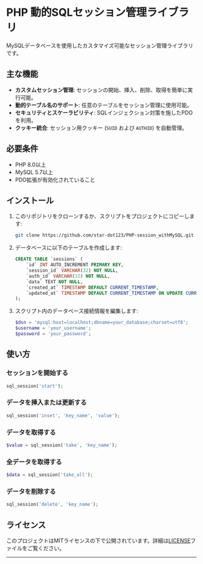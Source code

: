 # PHP 動的SQLセッション管理ライブラリ

MySQLデータベースを使用したカスタマイズ可能なセッション管理ライブラリです。

## 主な機能

- **カスタムセッション管理**: セッションの開始、挿入、削除、取得を簡単に実行可能。
- **動的テーブル名のサポート**: 任意のテーブルをセッション管理に使用可能。
- **セキュリティとスケーラビリティ**: SQLインジェクション対策を施したPDOを利用。
- **クッキー統合**: セッション用クッキー (`SUID` および `AUTHID`) を自動管理。

## 必要条件

- PHP 8.0以上
- MySQL 5.7以上
- PDO拡張が有効化されていること

## インストール

1. このリポジトリをクローンするか、スクリプトをプロジェクトにコピーします:
   ```bash
   git clone https://github.com/star-dot123/PHP-session_withMySQL.git
   ```

2. データベースに以下のテーブルを作成します:
   ```sql
   CREATE TABLE `sessions` (
       `id` INT AUTO_INCREMENT PRIMARY KEY,
       `session_id` VARCHAR(32) NOT NULL,
       `auth_id` VARCHAR(32) NOT NULL,
       `data` TEXT NOT NULL,
       `created_at` TIMESTAMP DEFAULT CURRENT_TIMESTAMP,
       `updated_at` TIMESTAMP DEFAULT CURRENT_TIMESTAMP ON UPDATE CURRENT_TIMESTAMP
   );
   ```

3. スクリプト内のデータベース接続情報を編集します:
   ```php
   $dsn = 'mysql:host=localhost;dbname=your_database;charset=utf8';
   $username = 'your_username';
   $password = 'your_password';
   ```

## 使い方

### セッションを開始する
```php
sql_session('start');
```

### データを挿入または更新する
```php
sql_session('inset', 'key_name', 'value');
```

### データを取得する
```php
$value = sql_session('take', 'key_name');
```

### 全データを取得する
```php
$data = sql_session('take_all');
```

### データを削除する
```php
sql_session('delete', 'key_name');
```

## ライセンス

このプロジェクトはMITライセンスの下で公開されています。詳細は[LICENSE](LICENSE)ファイルをご覧ください。

---
